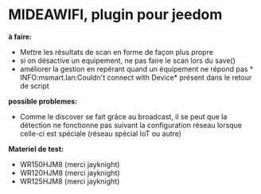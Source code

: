 # MIDEAWIFI, plugin pour jeedom

**à faire:**

- Mettre les résultats de scan en forme de façon plus propre
- si on désactive un equipement, ne pas faire le scan lors du save()
- améliorer la gestion en repérant quand un équipement ne répond pas * INFO:msmart.lan:Couldn't connect with Device* présent dans le retour de script


**possible problemes:**
- Comme le discover se fait grâce au broadcast, il se peut que la détection ne fonctionne pas suivant la configuration réseau lorsque celle-ci est spéciale (réseau spécial IoT ou autre)  

**Materiel de test:** 
- WR150HJM8 (merci jayknight)  
- WR120HJM8 (merci jayknight) 
- WR125HJM8 (merci jayknight)